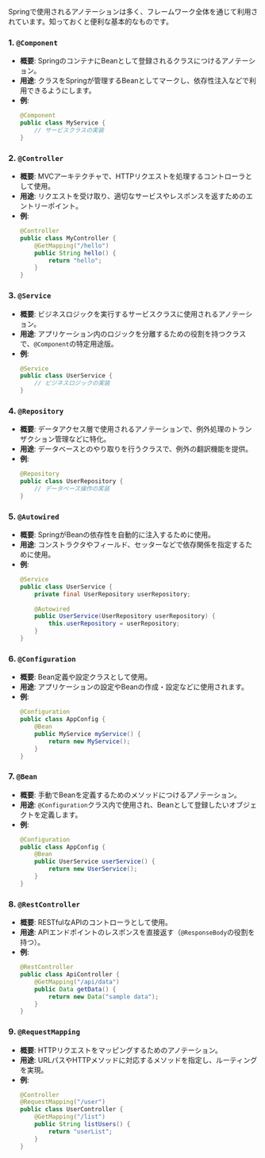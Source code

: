 Springで使用されるアノテーションは多く、フレームワーク全体を通じて利用されています。知っておくと便利な基本的なものです。

### 1. `@Component`
- **概要**: SpringのコンテナにBeanとして登録されるクラスにつけるアノテーション。
- **用途**: クラスをSpringが管理するBeanとしてマークし、依存性注入などで利用できるようにします。
- **例**:
  ```java
  @Component
  public class MyService {
      // サービスクラスの実装
  }
  ```

### 2. `@Controller`
- **概要**: MVCアーキテクチャで、HTTPリクエストを処理するコントローラとして使用。
- **用途**: リクエストを受け取り、適切なサービスやレスポンスを返すためのエントリーポイント。
- **例**:
  ```java
  @Controller
  public class MyController {
      @GetMapping("/hello")
      public String hello() {
          return "hello";
      }
  }
  ```

### 3. `@Service`
- **概要**: ビジネスロジックを実行するサービスクラスに使用されるアノテーション。
- **用途**: アプリケーション内のロジックを分離するための役割を持つクラスで、`@Component`の特定用途版。
- **例**:
  ```java
  @Service
  public class UserService {
      // ビジネスロジックの実装
  }
  ```

### 4. `@Repository`
- **概要**: データアクセス層で使用されるアノテーションで、例外処理のトランザクション管理などに特化。
- **用途**: データベースとのやり取りを行うクラスで、例外の翻訳機能を提供。
- **例**:
  ```java
  @Repository
  public class UserRepository {
      // データベース操作の実装
  }
  ```

### 5. `@Autowired`
- **概要**: SpringがBeanの依存性を自動的に注入するために使用。
- **用途**: コンストラクタやフィールド、セッターなどで依存関係を指定するために使用。
- **例**:
  ```java
  @Service
  public class UserService {
      private final UserRepository userRepository;
      
      @Autowired
      public UserService(UserRepository userRepository) {
          this.userRepository = userRepository;
      }
  }
  ```

### 6. `@Configuration`
- **概要**: Bean定義や設定クラスとして使用。
- **用途**: アプリケーションの設定やBeanの作成・設定などに使用されます。
- **例**:
  ```java
  @Configuration
  public class AppConfig {
      @Bean
      public MyService myService() {
          return new MyService();
      }
  }
  ```

### 7. `@Bean`
- **概要**: 手動でBeanを定義するためのメソッドにつけるアノテーション。
- **用途**: `@Configuration`クラス内で使用され、Beanとして登録したいオブジェクトを定義します。
- **例**:
  ```java
  @Configuration
  public class AppConfig {
      @Bean
      public UserService userService() {
          return new UserService();
      }
  }
  ```

### 8. `@RestController`
- **概要**: RESTfulなAPIのコントローラとして使用。
- **用途**: APIエンドポイントのレスポンスを直接返す（`@ResponseBody`の役割を持つ）。
- **例**:
  ```java
  @RestController
  public class ApiController {
      @GetMapping("/api/data")
      public Data getData() {
          return new Data("sample data");
      }
  }
  ```

### 9. `@RequestMapping`
- **概要**: HTTPリクエストをマッピングするためのアノテーション。
- **用途**: URLパスやHTTPメソッドに対応するメソッドを指定し、ルーティングを実現。
- **例**:
  ```java
  @Controller
  @RequestMapping("/user")
  public class UserController {
      @GetMapping("/list")
      public String listUsers() {
          return "userList";
      }
  }
  ```
